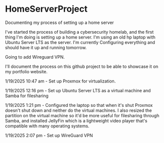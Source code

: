# HomeServerProject
Documenting my process of setting up a home server

I've started the process of building a cybersecurity homelab, and the first thing I'm doing is setting up a home server. I'm using an old hp laptop with Ubuntu Server LTS as the server.
I'm currently Configuring everything and should have it up and running tomorrow.

Going to add Wireguard VPN.

I'll document the process on this github project to be able to showcase it on my portfolio website.

1/19/2025 10:47 am - Set up Proxmox for virtualization. 

1/19/2025 12:16 pm - Set up Ubuntu Server LTS as a virtual machine and Samba for filesharing

1/19/2025 1:21 pm - Configured the laptop so that when it's shut Proxmox doesn't shut down and neither do the virtual machines.
I also resized the partition on the virtual machine so it'd be more useful for filesharing through Samba, and installed JellyFin 
which is a lightweight video player that's compatible with many operating systems.

1/19/2025 2:07 pm - Set up WireGuard VPN
